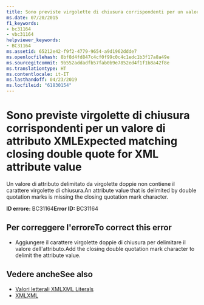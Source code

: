 ```yaml
---
title: Sono previste virgolette di chiusura corrispondenti per un valore di attributo XML
ms.date: 07/20/2015
f1_keywords:
- bc31164
- vbc31164
helpviewer_keywords:
- BC31164
ms.assetid: 65212e42-f9f2-4779-9654-a9d1962ddde7
ms.openlocfilehash: 8bf8d4fd847c4cf0f99c0c4c1edc1b3f17a8a49e
ms.sourcegitcommit: 9b552addadfb57fab0b9e7852ed4f1f1b8a42f8e
ms.translationtype: HT
ms.contentlocale: it-IT
ms.lasthandoff: 04/23/2019
ms.locfileid: "61830154"
---
```

# <a name="expected-matching-closing-double-quote-for-xml-attribute-value"></a><span data-ttu-id="74507-102">Sono previste virgolette di chiusura corrispondenti per un valore di attributo XML</span><span class="sxs-lookup"><span data-stu-id="74507-102">Expected matching closing double quote for XML attribute value</span></span>
<span data-ttu-id="74507-103">Un valore di attributo delimitato da virgolette doppie non contiene il carattere virgolette di chiusura.</span><span class="sxs-lookup"><span data-stu-id="74507-103">An attribute value that is delimited by double quotation marks is missing the closing quotation mark character.</span></span>  
  
 <span data-ttu-id="74507-104">**ID errore:** BC31164</span><span class="sxs-lookup"><span data-stu-id="74507-104">**Error ID:** BC31164</span></span>  
  
## <a name="to-correct-this-error"></a><span data-ttu-id="74507-105">Per correggere l'errore</span><span class="sxs-lookup"><span data-stu-id="74507-105">To correct this error</span></span>  
  
- <span data-ttu-id="74507-106">Aggiungere il carattere virgolette doppie di chiusura per delimitare il valore dell'attributo.</span><span class="sxs-lookup"><span data-stu-id="74507-106">Add the closing double quotation mark character to delimit the attribute value.</span></span>  
  
## <a name="see-also"></a><span data-ttu-id="74507-107">Vedere anche</span><span class="sxs-lookup"><span data-stu-id="74507-107">See also</span></span>

- [<span data-ttu-id="74507-108">Valori letterali XML</span><span class="sxs-lookup"><span data-stu-id="74507-108">XML Literals</span></span>](../../visual-basic/language-reference/xml-literals/index.md)
- [<span data-ttu-id="74507-109">XML</span><span class="sxs-lookup"><span data-stu-id="74507-109">XML</span></span>](../../visual-basic/programming-guide/language-features/xml/index.md)
